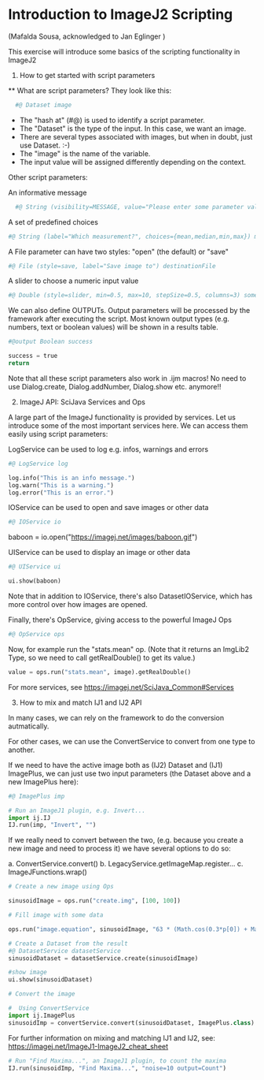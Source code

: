 # Introduction to ImageJ2 Scripting

(Mafalda Sousa, acknowledged to Jan Eglinger )

This exercise will introduce some basics of the scripting functionality in ImageJ2
 
1. How to get started with script parameters
 
** What are script parameters?
They look like this:

```python
  #@ Dataset image
  ```

* The "hash at" (#@) is used to identify a script parameter.
* The "Dataset" is the type of the input. In this case, we want an image.
* There are several types associated with images, but when in doubt, just use Dataset. :-)
* The "image" is the name of the variable.
* The input value will be assigned differently depending on the context.

Other script parameters:

An informative message
```python
  #@ String (visibility=MESSAGE, value="Please enter some parameter values", persist=false, required=false) msg
  ```

A set of predefined choices
```python
#@ String (label="Which measurement?", choices={mean,median,min,max}) measurement
```
A File parameter can have two styles: "open" (the default) or "save"
```python
#@ File (style=save, label="Save image to") destinationFile
```
A slider to choose a numeric input value
```python
#@ Double (style=slider, min=0.5, max=10, stepSize=0.5, columns=3) someValue
```
We can also define OUTPUTs.
Output parameters will be processed by the framework after executing the script.
Most known output types (e.g. numbers, text or boolean values) will be shown in a results table.

```python
#@output Boolean success

success = true
return 
```
Note that all these script parameters also work in .ijm macros! No need to use Dialog.create, Dialog.addNumber, Dialog.show etc. anymore!!

2. ImageJ API: SciJava Services and Ops
 
A large part of the ImageJ functionality is provided by services.
Let us introduce some of the most important services here.
We can access them easily using script parameters:
 
LogService can be used to log e.g. infos, warnings and errors
```python
#@ LogService log

log.info("This is an info message.")
log.warn("This is a warning.")
log.error("This is an error.")
```

IOService can be used to open and save images or other data
```python
#@ IOService io
```
baboon = io.open("https://imagej.net/images/baboon.gif")

UIService can be used to display an image or other data
```python
#@ UIService ui

ui.show(baboon)
```
Note that in addition to IOService, there's also DatasetIOService, which has more control over how images are opened.

Finally, there's OpService, giving access to the powerful ImageJ Ops
```python
#@ OpService ops
```
Now, for example run the "stats.mean" op. (Note that it returns an ImgLib2 Type, so we need to call getRealDouble() to get its value.)
```python
value = ops.run("stats.mean", image).getRealDouble()
```
For more services, see https://imagej.net/SciJava_Common#Services

3. How to mix and match IJ1 and IJ2 API

In many cases, we can rely on the framework to do the conversion autmatically.

For other cases, we can use the ConvertService to convert from one type to another.

If we need to have the active image both as (IJ2) Dataset and (IJ1) ImagePlus,
we can just use two input parameters (the Dataset above and a new ImagePlus here):
```python
#@ ImagePlus imp

# Run an ImageJ1 plugin, e.g. Invert...
import ij.IJ
IJ.run(imp, "Invert", "")

````

If we really need to convert between the two,
(e.g. because you create a new image and need to process it)
we have several options to do so:

a. ConvertService.convert()
b. LegacyService.getImageMap.register...
c. ImageJFunctions.wrap()

```python
# Create a new image using Ops

sinusoidImage = ops.run("create.img", [100, 100])

# Fill image with some data

ops.run("image.equation", sinusoidImage, "63 * (Math.cos(0.3*p[0]) + Math.sin(0.3*p[1])) + 127")

# Create a Dataset from the result
#@ DatasetService datasetService
sinusoidDataset = datasetService.create(sinusoidImage)

#show image
ui.show(sinusoidDataset)

# Convert the image

#  Using ConvertService
import ij.ImagePlus
sinusoidImp = convertService.convert(sinusoidDataset, ImagePlus.class)

```
For further information on mixing and matching IJ1 and IJ2, see:
https://imagej.net/ImageJ1-ImageJ2_cheat_sheet


```python
# Run "Find Maxima...", an ImageJ1 plugin, to count the maxima
IJ.run(sinusoidImp, "Find Maxima...", "noise=10 output=Count")
```

